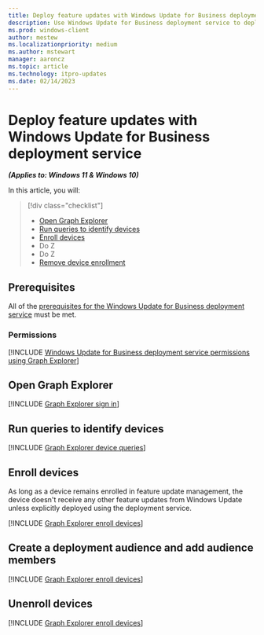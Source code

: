 ```yaml
---
title: Deploy feature updates with Windows Update for Business deployment service.
description: Use Windows Update for Business deployment service to deploy feature updates. 
ms.prod: windows-client
author: mestew
ms.localizationpriority: medium
ms.author: mstewart
manager: aaroncz
ms.topic: article
ms.technology: itpro-updates
ms.date: 02/14/2023
---
```


# Deploy feature updates with Windows Update for Business deployment service
<!--7512398-->
***(Applies to: Windows 11 & Windows 10)***

In this article, you will:
> [!div class="checklist"]
> * [Open Graph Explorer](#open-graph-explorer) 
> * [Run queries to identify devices](#run-queries-to-identify-devices)
> * [Enroll devices](#enroll-devices)
> * Do Z
> * Do Z
> * [Remove device enrollment](#remove-device-enrollment)

## Prerequisites

All of the [prerequisites for the Windows Update for Business deployment service](deployment-service-overview.md#prerequisites) must be met.

### Permissions

<!--Using include for Graph Explorer permissions-->
[!INCLUDE [Windows Update for Business deployment service permissions using Graph Explorer](./includes/wufb-deployment-graph-explorer-permissions.md)]

## Open Graph Explorer

<!--Using include for Graph Explorer sign in-->
[!INCLUDE [Graph Explorer sign in](./includes/wufb-deployment-graph-explorer.md)]

## Run queries to identify devices

<!--Using include for Graph Explorer device queries-->
[!INCLUDE [Graph Explorer device queries](./includes/wufb-deployment-find-device-name-graph-explorer.md)]

## Enroll devices

As long as a device remains enrolled in feature update management, the device doesn't receive any other feature updates from Windows Update unless explicitly deployed using the deployment service.

<!--Using include for enrolling devices using Graph Explorer-->
[!INCLUDE [Graph Explorer enroll devices](./includes/wufb-deployment-enroll-device-graph-explorer.md)]

## Create a deployment audience and add audience members

<!--Using include for creating deployment audiences and adding audience members using Graph Explorer-->
[!INCLUDE [Graph Explorer enroll devices](./includes/wufb-deployment-audience-graph-explorer.md)]




## Unenroll devices

<!--Using include for removing device enrollment-->
[!INCLUDE [Graph Explorer enroll devices](./includes/wufb-deployment-graph-unenroll.md)]